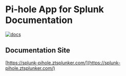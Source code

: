 # Pi-hole App for Splunk Documentation

[![docs](https://github.com/ZachChristensen28/splunk-pihole-app-documentation/actions/workflows/ci.yml/badge.svg)](https://splunk-pihole.ztsplunker.com/)

## Documentation Site

[https://splunk-pihole.ztsplunker.com/](https://splunk-pihole.ztsplunker.com/)
